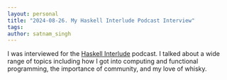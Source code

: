```yaml
---
layout: personal
title: "2024-08-26. My Haskell Interlude Podcast Interview"
tags:
author: satnam_singh
---
```

I was interviewed for the [Haskell Interlude](https://haskell.foundation/podcast/56/) podcast. I talked about a wide range of topics including how I got into computing and functional programming, the importance of community, and my love of whisky.